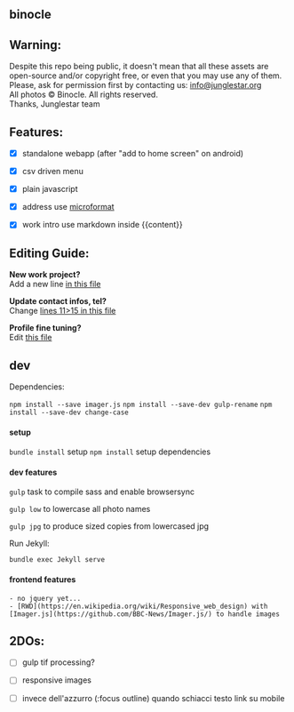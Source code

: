 binocle
---

## Warning:

Despite this repo being public, it doesn't mean that all these assets are open-source and/or copyright free, or even that you may use any of them. Please, ask for permission first by contacting us: info@junglestar.org  
All photos © Binocle. All rights reserved.  
Thanks, Junglestar team  

## Features:
- [X] standalone webapp (after "add to home screen" on android)
- [X] csv driven menu
- [X] plain javascript
- [X] address use [microformat](https://schema.org/Organization)
- [X] work intro use markdown inside {{content}}


## Editing Guide:

**New work project?**  
Add a new line [in this file](https://github.com/toybreaker/binocle/blob/gh-pages/_data/works.csv)

**Update contact infos, tel?**     
Change [lines 11>15 in this file](https://github.com/toybreaker/binocle/blob/gh-pages/_config.yml)

**Profile fine tuning?**    
Edit [this file](https://github.com/toybreaker/binocle/blob/gh-pages/_includes/editables/profile.md)


## dev

Dependencies:

```npm install --save imager.js```
```npm install --save-dev gulp-rename```
```npm install --save-dev change-case```


#### setup

```bundle install``` setup
```npm install``` setup dependencies

#### dev features

```gulp``` task to compile sass and enable browsersync

```gulp low``` to lowercase all photo names

```gulp jpg``` to produce sized copies from lowercased jpg


  Run Jekyll:

```bundle exec Jekyll serve```


#### frontend features
    - no jquery yet...
    - [RWD](https://en.wikipedia.org/wiki/Responsive_web_design) with [Imager.js](https://github.com/BBC-News/Imager.js/) to handle images



## 2DOs:

- [ ] gulp tif processing?

- [ ] responsive images

- [ ] invece dell'azzurro (:focus outline) quando schiacci testo link su mobile
